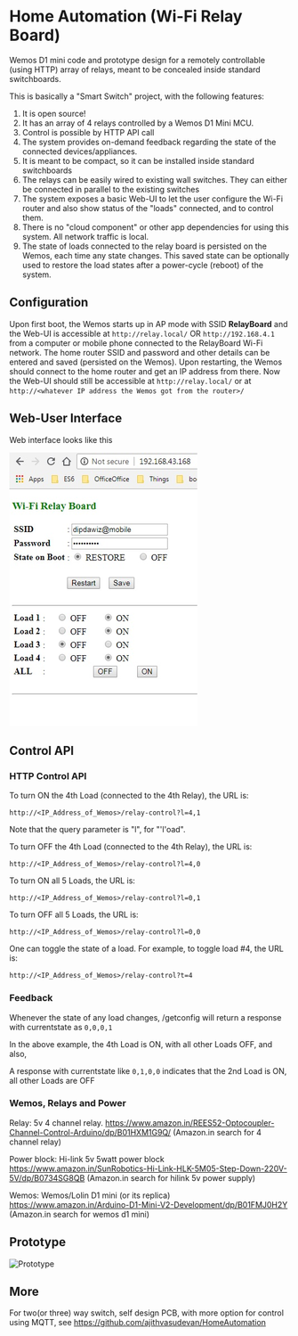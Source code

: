 # Home Automation (Wi-Fi Relay Board)
Wemos D1 mini code and prototype design for a remotely controllable (using HTTP) array of relays, meant to be concealed inside standard switchboards.

This is basically a "Smart Switch" project, with the following features:

1. It is open source!
2. It has an array of 4 relays controlled by a Wemos D1 Mini MCU.
3. Control is possible by HTTP API call 
4. The system provides on-demand feedback regarding the state of the connected devices/appliances.
5. It is meant to be compact, so it can be installed inside standard switchboards
6. The relays can be easily wired to existing wall switches. They can either be connected in parallel to the existing switches
7. The system exposes a basic Web-UI to let the user configure the Wi-Fi router and also show status of the "loads" connected, and to control them.
8. There is no "cloud component" or other app dependencies for using this system. All network traffic is local.
9. The state of loads connected to the relay board is persisted on the Wemos, each time any state changes. This saved state can be optionally used to restore the load states after a power-cycle (reboot) of the system.


## Configuration
Upon first boot, the Wemos starts up in AP mode with SSID **RelayBoard** and the Web-UI is accessible at `http://relay.local/` OR `http://192.168.4.1` from a computer or mobile phone connected to the RelayBoard Wi-Fi network. The home router SSID and password and other details can be entered and saved (persisted on the Wemos). Upon restarting, the Wemos should connect to the home router and get an IP address from there. Now the Web-UI should still be accessible at `http://relay.local/`  or at `http://<whatever IP address the Wemos got from the router>/`


## Web-User Interface

Web interface looks like this

![Web](https://github.com/dipdawiz/HomeAutomation/raw/master/ui.jpg)


## Control API

### HTTP Control API

To turn ON the 4th Load (connected to the 4th Relay), the URL is:
```
http://<IP_Address_of_Wemos>/relay-control?l=4,1
```
Note that the query parameter is "l", for "'l'oad".

To turn OFF the 4th Load (connected to the 4th Relay), the URL is:
```
http://<IP_Address_of_Wemos>/relay-control?l=4,0
```
To turn ON all 5 Loads, the URL is:
```
http://<IP_Address_of_Wemos>/relay-control?l=0,1
```
To turn OFF all 5 Loads, the URL is:
```
http://<IP_Address_of_Wemos>/relay-control?l=0,0
```

One can toggle the state of a load. For example, to toggle load #4, the URL is:
```
http://<IP_Address_of_Wemos>/relay-control?t=4
```


### Feedback
Whenever the state of any load changes, /getconfig will return a response with currentstate as
```0,0,0,1```

In the above example, the 4th Load is ON, with all other Loads OFF, and also,

A response with currentstate like ```0,1,0,0``` indicates that the 2nd Load is ON, all other Loads are OFF


### Wemos, Relays and Power

Relay: 5v 4 channel relay.
https://www.amazon.in/REES52-Optocoupler-Channel-Control-Arduino/dp/B01HXM1G9Q/
(Amazon.in search for 4 channel relay)

Power block: Hi-link 5v 5watt power block
https://www.amazon.in/SunRobotics-Hi-Link-HLK-5M05-Step-Down-220V-5V/dp/B0734SG8QB
(Amazon.in search for hilink 5v power supply)

Wemos: Wemos/Lolin D1 mini (or its replica)
https://www.amazon.in/Arduino-D1-Mini-V2-Development/dp/B01FMJ0H2Y
(Amazon.in search for wemos d1 mini)



## Prototype

![Prototype](https://github.com/dipdawiz/HomeAutomation/raw/master/prototype.jpg)

## More
For two(or three) way switch, self design PCB, with more option for control using MQTT, see https://github.com/ajithvasudevan/HomeAutomation 
